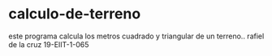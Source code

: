 # calculo-de-terreno
este programa calcula los metros  cuadrado y triangular de un terreno..  rafiel de la cruz 19-EIIT-1-065
